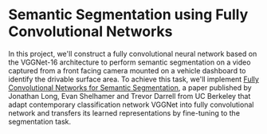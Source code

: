 # Semantic Segmentation using Fully Convolutional Networks
In this project, we'll construct a fully convolutional neural network based on the VGGNet-16 architecture to perform semantic segmentation on a video captured from a front facing camera mounted on a vehicle dashboard to identify the drivable surface area. To achieve this task, we'll implement [Fully Convolutional Networks for Semantic Segmentation](https://people.eecs.berkeley.edu/~jonlong/long_shelhamer_fcn.pdf), a paper published by Jonathan Long, Evan Shelhamer and Trevor Darrell from UC Berkeley that adapt contemporary classification network VGGNet into fully convolutional network and transfers its learned representations by fine-tuning to the segmentation task.
